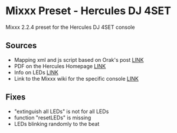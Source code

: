# Mixxx Preset - Hercules DJ 4SET
Mixxx 2.2.4 preset for the Hercules DJ 4SET console

## Sources

* Mapping xml and js script based on Orak's post [LINK](https://mixxx.discourse.group/t/hercules-dj4set-weel-trouble/17676/4)
* PDF on the Hercules Homepage [LINK](https://support.hercules.com/en/product/dj4set-en/)
* Info on LEDs [LINK](https://www.herculesdjmixroom.com/en-gb/forum/en-hardware/008491/)
* Link to the Mixxx wiki for the specific console [LINK](https://github.com/mixxxdj/mixxx/wiki/hercules_dj_4set)

## Fixes

* "extinguish all LEDs" is not for all LEDs
* function "resetLEDs" is missing
* LEDs blinking randomly to the beat
